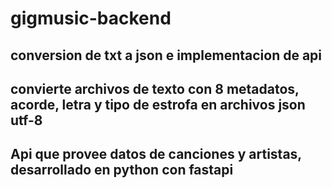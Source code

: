 # gigmusic-backend

## conversion de txt a json e implementacion de api

## convierte archivos de texto con 8 metadatos, acorde, letra y tipo de estrofa en archivos json utf-8
## Api que provee datos de canciones y artistas, desarrollado en python con fastapi



